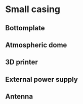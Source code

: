 # Small casing

## Bottomplate


## Atmospheric dome


## 3D printer


## External power supply


## Antenna

